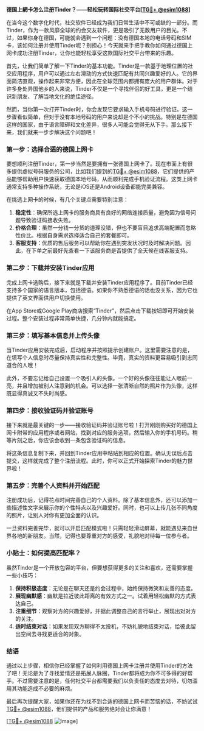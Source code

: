 **德国上網卡怎么注册Tinder？——轻松玩转国际社交平台[[TG💪+ @esim1088](https://t.me/s/esim1088)]**

在当今这个数字化时代，社交软件已经成为我们日常生活中不可或缺的一部分。而Tinder，作为一款风靡全球的约会交友软件，更是吸引了无数用户的目光。不过，如果你身在德国，可能就会遇到一个问题：没有德国本地的电话号码和SIM卡，该如何注册并使用Tinder呢？别担心！今天就来手把手教你如何通过德国上网卡成功注册Tinder，让你也能轻松享受这款国际社交平台带来的乐趣。

首先，让我们简单了解一下Tinder的基本功能。Tinder是一款基于地理位置的社交应用程序，用户可以通过左右滑动的方式快速匹配有共同兴趣爱好的人。它的界面简洁直观，操作起来非常方便，因此在全球范围内都拥有庞大的用户群体。对于许多身处异国他乡的人来说，Tinder不仅是一个寻找伴侣的好工具，更是一个结识新朋友、了解当地文化的绝佳途径。

然而，当你第一次打开Tinder时，你会发现它要求输入手机号码进行验证。这一步骤看似简单，但对于没有本地号码的用户来说却是个不小的挑战。特别是在德国这样的国家，由于语言障碍和文化差异，很多人可能会觉得无从下手。那么接下来，我们就来一步步解决这个问题吧！

### 第一步：选择合适的德国上网卡

要想顺利注册Tinder，第一步当然是要拥有一张德国上网卡了。现在市面上有很多提供虚拟号码服务的公司，比如我们提到的[TG💪+ @esim1088](https://t.me/s/esim1088)，它们提供的产品能够帮助用户快速获取德国本地号码，从而顺利完成手机验证流程。这类上网卡通常支持多种操作系统，无论是iOS还是Android设备都能完美兼容。

在挑选上网卡的时候，有几个关键点需要特别注意：

1. **稳定性**：确保所选上网卡的服务商具有良好的网络连接质量，避免因为信号问题导致验证码接收失败。
2. **价格合理**：虽然一分钱一分货的道理没错，但也不要盲目追求高端配置而忽略性价比。根据自身需求选择适合自己的套餐即可。
3. **客服支持**：优质的售后服务可以帮助你在遇到突发状况时及时解决问题。因此，在下单之前最好先查看一下该服务商是否提供了全天候在线客服支持。

### 第二步：下载并安装Tinder应用

完成上网卡选购后，接下来就是下载并安装Tinder应用程序了。目前Tinder已经支持多个国家的语言版本，包括德语。如果你不熟悉德语的话也没关系，因为它也提供了英文界面供用户切换使用。

在App Store或Google Play商店搜索“Tinder”，然后点击下载按钮即可开始安装过程。整个安装过程非常简单快捷，几分钟内就能搞定。

### 第三步：填写基本信息并上传头像

当Tinder应用安装完成后，启动程序并按照提示创建账户。这里需要注意的是，在填写个人信息时尽量保持真实性和完整性。毕竟，真实的资料更容易吸引到志同道合的人哦！

此外，不要忘记给自己设置一个吸引人的头像。一个好的头像往往能让人眼前一亮，并且增加被别人注意到的机会。可以选择一张清晰自然的照片作为头像，这样既显得真诚又不失时尚感。

### 第四步：接收验证码并验证账号

接下来就是最关键的一步——接收验证码并验证账号啦！打开刚刚购买好的德国上网卡附带的应用程序或者网站，找到对应的服务选项，然后输入你的手机号码。稍等片刻之后，你应该会收到一条包含验证码的信息。

将这条信息复制下来，并回到Tinder应用中粘贴到相应的位置。确认无误后点击提交，这样就完成了整个注册流程。此时，你可以正式开始探索Tinder的魅力世界啦！

### 第五步：完善个人资料并开始匹配

注册成功后，记得花点时间完善自己的个人资料。除了基本信息外，还可以添加一些描述性文字来展示你的个性特点以及兴趣爱好。同时，也可以上传几张不同角度的照片，让别人对你有更加全面的认识。

一旦资料完善完毕，就可以开启匹配模式啦！只需轻轻滑动屏幕，就能遇见来自世界各地的新朋友。当然，记得也要尊重对方的感受，礼貌地对待每一位参与者。

### 小贴士：如何提高匹配率？

虽然Tinder是一个开放包容的平台，但要想获得更多的关注和喜欢，还需要掌握一些小技巧：

1. **保持积极态度**：无论是在聊天还是约会过程中，始终保持微笑和友善的态度。
2. **展现幽默感**：幽默是拉近彼此距离的有效方式之一。试着用轻松幽默的方式表达自己。
3. **注重细节**：观察对方的兴趣爱好，并据此调整自己的言行举止，展现出对对方的关注。
4. **适时结束对话**：如果发现双方聊得不太投机，不妨礼貌地结束对话，给彼此留出空间去寻找更适合的对象。

### 结语

通过以上步骤，相信你已经掌握了如何利用德国上网卡注册并使用Tinder的方法了吧！无论是为了寻找爱情还是拓展人脉圈，Tinder都将成为你不可多得的好帮手。不过需要注意的是，任何社交平台都需要我们以负责任的态度去对待，切勿滥用其功能造成不必要的麻烦。

最后再次提醒大家，如果你还在为找不到合适的德国上网卡而苦恼的话，不妨试试[TG💪+ @esim1088](https://t.me/s/esim1088)，他们提供的产品和服务绝对会让你满意！

[[TG💪+ @esim1088](https://t.me/s/esim1088) ![Image](https://i.postimg.cc/4NQfJmqS/Snipaste-2025-05-13-00-14-12.png)]
